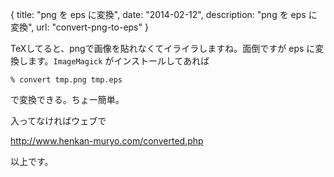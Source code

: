 {
  title: "png を eps に変換",
  date: "2014-02-12",
  description: "png を eps に変換",
  url: "convert-png-to-eps"
}

TeXしてると、pngで画像を貼れなくてイライラしますね。面倒ですが eps に変換します。`ImageMagick` がインストールしてあれば

```
% convert tmp.png tmp.eps
```

で変換できる。ちょー簡単。

入ってなければウェブで

http://www.henkan-muryo.com/converted.php

以上です。
